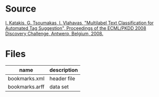 # Source

[I. Katakis, G. Tsoumakas, I. Vlahavas, "Multilabel Text Classification for Automated Tag Suggestion", Proceedings of the ECML/PKDD 2008 Discovery Challenge, Antwerp, Belgium, 2008.](http://intelligence.csd.auth.gr/publication/conference-papers/multilabel-text-classification-for-automated-tag-suggestion) 

# Files

| name           | description |
| -------------- | ----------- |
| bookmarks.xml  | header file |
| bookmarks.arff | data set    |
